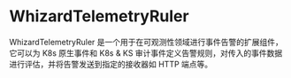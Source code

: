 # WhizardTelemetryRuler

WhizardTelemetryRuler 是一个用于在可观测性领域进行事件告警的扩展组件，它可以为 K8s 原生事件和 K8s & KS 审计事件定义告警规则，对传入的事件数据进行评估，并将告警发送到指定的接收器如 HTTP 端点等。
